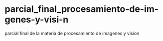 # parcial_final_procesamiento-de-im-genes-y-visi-n
parcial final de la materia de procesamiento de imagenes y vision 
